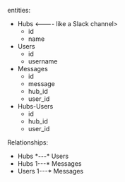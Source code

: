 entities:

- Hubs <---- like a Slack channel>
  - id
  - name
- Users
  - id
  - username
- Messages
  - id
  - message
  - hub_id
  - user_id
- Hubs-Users
  - id
  - hub_id
  - user_id

Relationships:

- Hubs \*---\* Users
- Hubs 1---\* Messages
- Users 1---\* Messages
